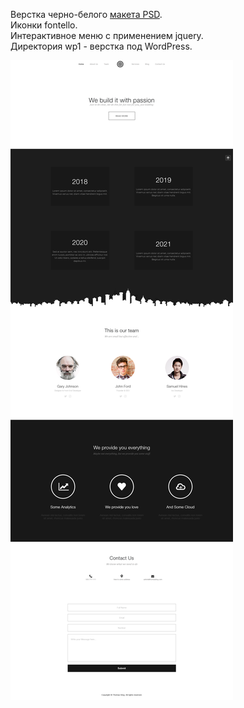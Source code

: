 Верстка черно-белого <a href="https://github.com/Olga-Zyukina/Site-WP-1/blob/master/Template.psd">макета PSD</a>.<br>
Иконки fontello.<br>
Интерактивное меню с применением jquery.<br>
Директория wp1 - верстка под WordPress.<br>
<div><img src="https://github.com/Olga-Zyukina/Site-WP-1/blob/master/Screenshot.png" title="Site-WP-1" alt="Site-WP-1"/></div>
